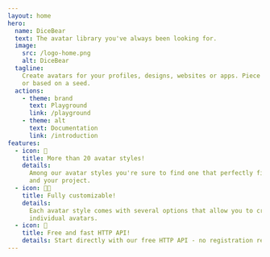 ```yaml
---
layout: home
hero:
  name: DiceBear
  text: The avatar library you've always been looking for.
  image:
    src: /logo-home.png
    alt: DiceBear
  tagline:
    Create avatars for your profiles, designs, websites or apps. Piece by piece
    or based on a seed.
  actions:
    - theme: brand
      text: Playground
      link: /playground
    - theme: alt
      text: Documentation
      link: /introduction
features:
  - icon: 🥳
    title: More than 20 avatar styles!
    details:
      Among our avatar styles you're sure to find one that perfectly fits to you
      and your project.
  - icon: 👩‍🎨
    title: Fully customizable!
    details:
      Each avatar style comes with several options that allow you to create
      individual avatars.
  - icon: 🚤
    title: Free and fast HTTP API!
    details: Start directly with our free HTTP API - no registration required.
---
```

